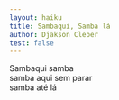 ```yaml
---
layout: haiku
title: Sambaqui, Samba lá
author: Djakson Cleber
test: false
---
```


Sambaqui samba<br>
samba aqui sem parar<br>
samba até lá<br>